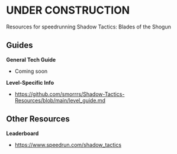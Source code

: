 # UNDER CONSTRUCTION
Resources for speedrunning Shadow Tactics: Blades of the Shogun

## Guides

**General Tech Guide**
* Coming soon

**Level-Specific Info**
* https://github.com/smorrrs/Shadow-Tactics-Resources/blob/main/level_guide.md


## Other Resources

**Leaderboard**
* https://www.speedrun.com/shadow_tactics
